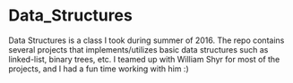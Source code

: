 # Data_Structures

Data Structures is a class I took during summer of 2016. The repo contains several projects that implements/utilizes basic data structures such as linked-list, binary trees, etc. I teamed up with William Shyr for most of the projects, and I had a fun time working with him :)  
